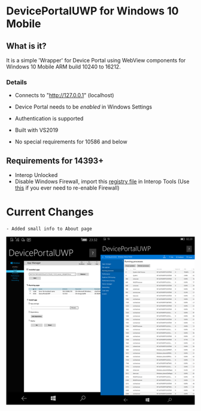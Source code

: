 # DevicePortalUWP for Windows 10 Mobile



## What is it?

It is a simple 'Wrapper' for Device Portal using WebView components for Windows 10 Mobile ARM build 10240 to 16212.



### Details

- Connects to "http://127.0.0.1" (localhost)

- Device Portal needs to be *enabled* in Windows Settings

- Authentication is supported

- Built with VS2019

- No special requirements for 10586 and below

  

## Requirements for 14393+

- Interop Unlocked
- Disable Windows Firewall, import this [registry file](https://github.com/Empyreal96/DevicePortalUWP/raw/main/assets/Disable_Firewall.reg) in Interop Tools (Use [this](https://github.com/Empyreal96/DevicePortalUWP/raw/main/assets/Enable_Firewall.reg) if you ever need to re-enable Firewall)

# Current Changes

```
- Added small info to About page
```



<img src="DPApps.png" alt="Apps Window" width=50% height=50%/><img src="DPApps2.png" alt="Apps Window" width=50% height=50%/>
